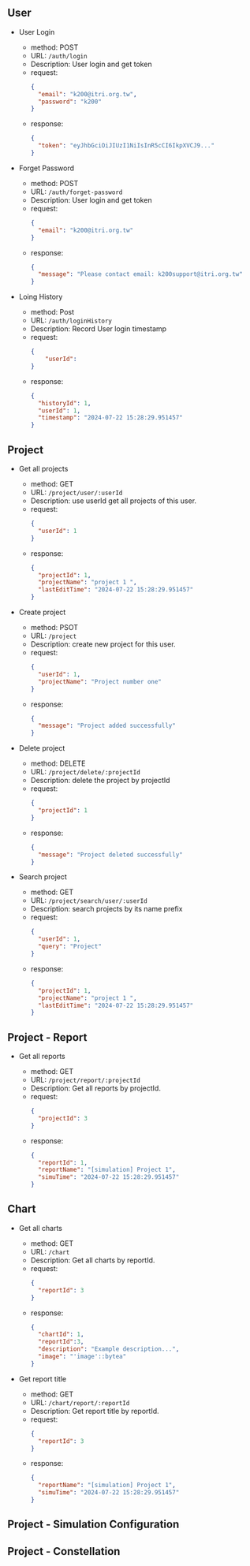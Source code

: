 ## User

- User Login

  - method: POST
  - URL: `/auth/login`
  - Description: User login and get token
  - request:
    ```json
    {
      "email": "k200@itri.org.tw",
      "password": "k200"
    }
    ```
  - response:
    ```json
    {
      "token": "eyJhbGciOiJIUzI1NiIsInR5cCI6IkpXVCJ9..."
    }
    ```

- Forget Password

  - method: POST
  - URL: `/auth/forget-password`
  - Description: User login and get token
  - request:
    ```json
    {
      "email": "k200@itri.org.tw"
    }
    ```
  - response:
    ```json
    {
      "message": "Please contact email: k200support@itri.org.tw"
    }
    ```

- Loing History

  - method: Post
  - URL: `/auth/loginHistory`
  - Description: Record User login timestamp
  - request:
    ```json
    {
        "userId":
    }
    ```
  - response:
    ```json
    {
      "historyId": 1,
      "userId": 1,
      "timestamp": "2024-07-22 15:28:29.951457"
    }
    ```

## Project

- Get all projects

  - method: GET
  - URL: `/project/user/:userId`
  - Description: use userId get all projects of this user.
  - request:
    ```json
    {
      "userId": 1
    }
    ```
  - response:
    ```json
    {
      "projectId": 1,
      "projectName": "project 1 ",
      "lastEditTime": "2024-07-22 15:28:29.951457"
    }
    ```

- Create project

  - method: PSOT
  - URL: `/project`
  - Description: create new project for this user.
  - request:
    ```json
    {
      "userId": 1,
      "projectName": "Project number one"
    }
    ```
  - response:
    ```json
    {
      "message": "Project added successfully"
    }
    ```

- Delete project

  - method: DELETE
  - URL: `/project/delete/:projectId`
  - Description: delete the project by projectId
  - request:
    ```json
    {
      "projectId": 1
    }
    ```
  - response:
    ```json
    {
      "message": "Project deleted successfully"
    }
    ```

- Search project

  - method: GET
  - URL: `/project/search/user/:userId`
  - Description: search projects by its name prefix
  - request:
    ```json
    {
      "userId": 1,
      "query": "Project"
    }
    ```
  - response:
    ```json
    {
      "projectId": 1,
      "projectName": "project 1 ",
      "lastEditTime": "2024-07-22 15:28:29.951457"
    }
    ```

## Project - Report

- Get all reports

  - method: GET
  - URL: `/project/report/:projectId`
  - Description: Get all reports by projectId.
  - request:
    ```json
    {
      "projectId": 3
    }
    ```
  - response:
    ```json
    {
      "reportId": 1,
      "reportName": "[simulation] Project 1",
      "simuTime": "2024-07-22 15:28:29.951457"
    }
    ```
## Chart
- Get all charts

  - method: GET
  - URL: `/chart`
  - Description: Get all charts by reportId.
  - request:
    ```json
    {
      "reportId": 3
    }
    ```
  - response:
    ```json
    {
      "chartId": 1,
      "reportId":3,
      "description": "Example description...",
      "image": "'image'::bytea"
    }
    ```
- Get report title

  - method: GET
  - URL: `/chart/report/:reportId`
  - Description: Get report title by reportId.
  - request:
    ```json
    {
      "reportId": 3
    }
    ```
  - response:
    ```json
    {
      "reportName": "[simulation] Project 1",
      "simuTime": "2024-07-22 15:28:29.951457"
    }
    ```

## Project - Simulation Configuration

## Project - Constellation
